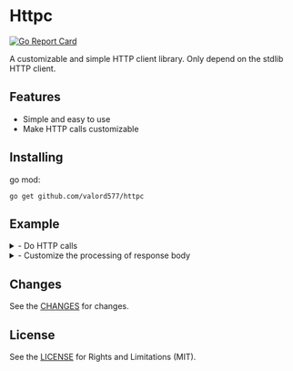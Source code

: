Httpc
======

[![Go Report Card](https://goreportcard.com/badge/github.com/valord577/httpc)](https://goreportcard.com/report/github.com/valord577/httpc)

A customizable and simple HTTP client library. Only depend on the stdlib HTTP client.

Features
------

- Simple and easy to use
- Make HTTP calls customizable

Installing
------

go mod:

```shell
go get github.com/valord577/httpc
```

Example
------

<details>
<summary>
- Do HTTP calls
</summary>

```go
package main

import (
    "fmt"
    "net/http"
    
    "github.com/valord577/httpc"
)

func main() {
    c := httpc.PackedReq{
        URL:              "https://www.google.com",
        Method:           http.MethodGet,
        ReqBodyPublisher: httpc.PublisherNoBody{},
        RespBodyHandler:  httpc.RespBodyAsByteArray{},
    }

    bs, err := c.Send()
    if err != nil {
        panic(err)
    }
    fmt.Printf("%s", bs)
}
```
</details>

<details>
<summary>
- Customize the processing of response body
</summary>

```go
package main

import (
    "fmt"
    "io"
    "net/http"
    
    "github.com/valord577/httpc"
)

type RespBodyAsString struct {}

func (r RespBodyAsString) Apply(body io.ReadCloser) (interface{}, error) {
    bs, err := io.ReadAll(body)
    if err != nil {
        return nil, err
    }
    return string(bs), nil
}

func main() {
    c := httpc.PackedReq{
        URL:              "https://www.google.com",
        Method:           http.MethodGet,
        ReqBodyPublisher: httpc.PublisherNoBody{},
        RespBodyHandler:  RespBodyAsString{},
    }

    bs, err := c.Send()
    if err != nil {
        panic(err)
    }
    fmt.Printf("%s", bs)
}
```
</details>

Changes
------

See the [CHANGES](CHANGE.md) for changes.

License
------

See the [LICENSE](LICENSE) for Rights and Limitations (MIT).
